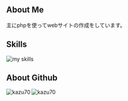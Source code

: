 
## About Me
主にphpを使ってwebサイトの作成をしています。


## Skills
<img alt="my skills" src="https://skillicons.dev/icons?theme=dark&perline=7&i=html,css,js,php,mysql,cs,dotnet,blender,cloudflare,discordjs,replit,visualstudio,vscode" />  

## About Github
<p><img align="left" src="https://github-readme-stats.vercel.app/api/top-langs?username=kazu70&show_icons=true&locale=en&layout=compact&theme=tokyonight" alt="kazu70"/></p>
<p><img align="center" src="https://github-readme-streak-stats.herokuapp.com/?user=kazu70&&theme=tokyonight" alt="kazu70"></p>
